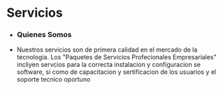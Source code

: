 ### <h1>Servicios</h1>
* <h3>Quienes  Somos</h3> 
* Nuestros servicios son de primera calidad en el mercado de la tecnologia. Los "Paquetes de Servicios Profecionales Empresariales"
 incliyen servcios para la correcta instalacion y configuracion se software, si como de capacitacion y sertificacion de los usuarios y el soporte tecnico oportuno

